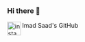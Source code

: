 ### Hi there 👋

Imad Saad's GitHub
<a href="https://instagram.com/e_mads18" target="_blank">
  <img align="left" alt="instagram" height="32" width="32" src="https://github.com/isaad18/isaad18/blob/main/README/Icons/instagram.png?raw=true" />
</a>
